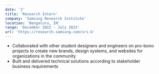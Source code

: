 ```yaml
---
date: '2'
title: 'Research Intern'
company: 'Samsung Research Institute'
location: 'Bengaluru, IN'
range: 'December 2022 - July 2023'
url: 'https://research.samsung.com/sri-b'
---
```


- Collaborated with other student designers and engineers on pro-bono projects to create new brands, design systems, and websites for organizations in the community
- Built and delivered technical solutions according to stakeholder business requirements

